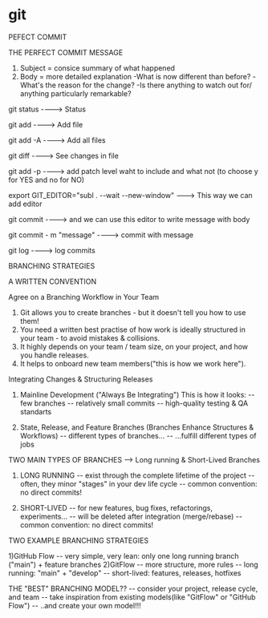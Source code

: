 # git


PEFECT COMMIT

THE PERFECT COMMIT MESSAGE
1) Subject = consice summary of what happened
2) Body = more detailed explanation
      -What is now different than before?
      -What's the reason for the change?
      -Is there anything to watch out for/ anything particularly remarkable?
      
git status                 ----> Status


git add <filename>         ----> Add file
      
      
git add -A                 ----> Add all files
      
      
git diff <filename>        ----> See changes in file
      
      
git add -p <filename>      ----> add patch level waht to include and what not  (to choose y for YES and no for NO)
      
      
export GIT_EDITOR="subl . --wait --new-window"      ---> This way we can add editor
      
      
git commit                 ----> and we can use this editor to write message with body
      
      
git commit - m "message"   ----> commit with message
      
      
git log                    ----> log commits
  


  
  

      
      
      
      
      
      
BRANCHING STRATEGIES
  
  A WRITTEN CONVENTION
  
Agree on a Branching Workflow in Your Team
  
  1) Git allows you to create branches - but it doesn't tell you how to use them!
  2) You need a written best practise of how work is ideally structured in your team - to avoid mistakes & collisions.
  3) It highly depends on your team / team size, on your project, and how you handle releases.
  4) It helps to onboard new team members("this is how we work here").
  
Integrating Changes & Structuring Releases
  
  1) Mainline Development ("Always Be Integrating")
     This is how it looks:
     -- few branches
     -- relatively small commits
     -- high-quality testing & QA standarts
  
  2) State, Release, and Feature Branches (Branches Enhance Structures & Workflows)
     -- different types of branches...
     -- ...fulfill different types of jobs
  
  TWO MAIN TYPES OF BRANCHES --> Long running & Short-Lived Branches
   
  1) LONG RUNNING
     -- exist through the complete lifetime of the project
     -- often, they minor "stages" in your dev life cycle
     -- common convention: no direct commits!
  
  2) SHORT-LIVED
     -- for new features, bug fixes, refactorings, experiments...
     -- will be deleted after integration (merge/rebase)
     -- common convention: no direct commits!
  
  TWO EXAMPLE BRANCHING STRATEGIES
  
  1)GitHub Flow
     -- very simple, very lean: only one long running branch ("main") + feature branches
  2)GitFlow
     -- more structure, more rules
     -- long running: "main" + "develop"
     -- short-lived: features, releases, hotfixes
  
  
  THE "BEST" BRANCHING MODEL??
     -- consider your project, release cycle, and team
     -- take inspiration from existing models(like "GitFlow" or "GitHub Flow")
     -- ..and create your own model!!!
      


     
  
